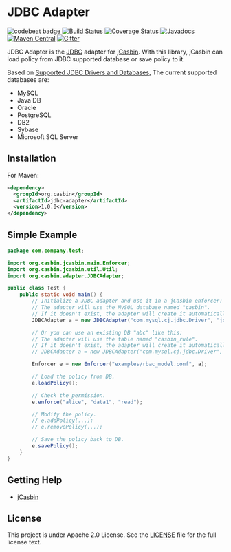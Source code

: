 JDBC Adapter
====

[![codebeat badge](https://codebeat.co/badges/df265133-60a0-4ee7-b57d-25fd27273905)](https://codebeat.co/projects/github-com-jcasbin-jdbc-adapter-master)
[![Build Status](https://travis-ci.org/jcasbin/jdbc-adapter.svg?branch=master)](https://travis-ci.org/jcasbin/jdbc-adapter)
[![Coverage Status](https://coveralls.io/repos/github/jcasbin/jdbc-adapter/badge.svg?branch=master)](https://coveralls.io/github/jcasbin/jdbc-adapter?branch=master)
[![Javadocs](https://www.javadoc.io/badge/org.casbin/jdbc-adapter.svg)](https://www.javadoc.io/doc/org.casbin/jdbc-adapter)
[![Maven Central](https://img.shields.io/maven-central/v/org.casbin/jdbc-adapter.svg)](https://mvnrepository.com/artifact/org.casbin/jdbc-adapter/latest)
[![Gitter](https://badges.gitter.im/Join%20Chat.svg)](https://gitter.im/casbin/lobby)

JDBC Adapter is the [JDBC](https://en.wikipedia.org/wiki/Java_Database_Connectivity) adapter for [jCasbin](https://github.com/casbin/jcasbin). With this library, jCasbin can load policy from JDBC supported database or save policy to it.

Based on [Supported JDBC Drivers and Databases](https://docs.oracle.com/cd/E19226-01/820-7688/gawms/index.html), The current supported databases are:

- MySQL
- Java DB
- Oracle
- PostgreSQL
- DB2
- Sybase
- Microsoft SQL Server

## Installation

For Maven:

```xml
<dependency>
  <groupId>org.casbin</groupId>
  <artifactId>jdbc-adapter</artifactId>
  <version>1.0.0</version>
</dependency>
```

## Simple Example

```java
package com.company.test;

import org.casbin.jcasbin.main.Enforcer;
import org.casbin.jcasbin.util.Util;
import org.casbin.adapter.JDBCAdapter;

public class Test {
    public static void main() {
        // Initialize a JDBC adapter and use it in a jCasbin enforcer:
        // The adapter will use the MySQL database named "casbin".
        // If it doesn't exist, the adapter will create it automatically.
        JDBCAdapter a = new JDBCAdapter("com.mysql.cj.jdbc.Driver", "jdbc:mysql://localhost:3306/", "root", "123"); // Your driver and URL. 

        // Or you can use an existing DB "abc" like this:
        // The adapter will use the table named "casbin_rule".
        // If it doesn't exist, the adapter will create it automatically.
        // JDBCAdapter a = new JDBCAdapter("com.mysql.cj.jdbc.Driver", "jdbc:mysql://localhost:3306/casbin", "root", "123", true);

        Enforcer e = new Enforcer("examples/rbac_model.conf", a);

        // Load the policy from DB.
        e.loadPolicy();

        // Check the permission.
        e.enforce("alice", "data1", "read");

        // Modify the policy.
        // e.addPolicy(...);
        // e.removePolicy(...);

        // Save the policy back to DB.
        e.savePolicy();
    }
}
```

## Getting Help

- [jCasbin](https://github.com/casbin/jcasbin)

## License

This project is under Apache 2.0 License. See the [LICENSE](LICENSE) file for the full license text.